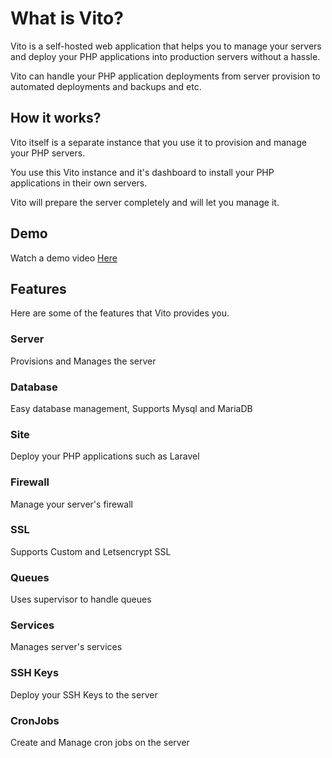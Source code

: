 # What is Vito?

Vito is a self-hosted web application that helps you to manage your servers and deploy your PHP applications into production servers without a hassle.

Vito can handle your PHP application deployments from server provision to automated deployments and backups and etc.

## How it works?

Vito itself is a separate instance that you use it to provision and manage your PHP servers.

You use this Vito instance and it's dashboard to install your PHP applications in their own servers.

Vito will prepare the server completely and will let you manage it.

## Demo

Watch a demo video [Here](https://youtu.be/nIk5h8K0MBQ)

## Features

Here are some of the features that Vito provides you.

### Server

Provisions and Manages the server

### Database

Easy database management, Supports Mysql and MariaDB

### Site

Deploy your PHP applications such as Laravel

### Firewall

Manage your server's firewall

### SSL

Supports Custom and Letsencrypt SSL

### Queues

Uses supervisor to handle queues

### Services

Manages server's services

### SSH Keys

Deploy your SSH Keys to the server

### CronJobs

Create and Manage cron jobs on the server